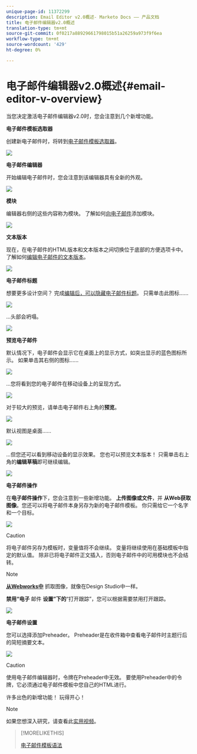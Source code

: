 ```yaml
---
unique-page-id: 11372299
description: Email Editor v2.0概述- Marketo Docs —— 产品文档
title: 电子邮件编辑器v2.0概述
translation-type: tm+mt
source-git-commit: 0f0217a88929661798015b51a26259a973f9f6ea
workflow-type: tm+mt
source-wordcount: '429'
ht-degree: 0%

---
```



# 电子邮件编辑器v2.0概述{#email-editor-v-overview}

当您决定激活电子邮件编辑器v2.0时，您会注意到几个新增功能。

**电子邮件模板选取器**

创建新电子邮件时，将转到[电子邮件模板选取器](/help/marketo/product-docs/email-marketing/general/email-editor-2/email-template-picker-overview.md)。

![](assets/starter-templates-1.png)

**电子邮件编辑器**

开始编辑电子邮件时，您会注意到该编辑器具有全新的外观。

![](assets/two-4.png)

**模块**

编辑器右侧的这些内容称为模块。 了解如何[向电子邮件](/help/marketo/product-docs/email-marketing/general/email-editor-2/add-modules-to-your-email.md)添加模块。

![](assets/three-4.png)

**文本版本**

现在，在电子邮件的HTML版本和文本版本之间切换位于底部的方便选项卡中。 了解如何[编辑电子邮件的文本版本](/help/marketo/product-docs/email-marketing/general/creating-an-email/edit-the-text-version-of-an-email.md)。

![](assets/four-3.png)

**电子邮件标题**

想要更多设计空间？ 完成[编辑后，可以隐藏电子邮件标题](/help/marketo/product-docs/email-marketing/general/creating-an-email/edit-your-email-header.md)。 只需单击此图标……

![](assets/five-4.png)

...头部会坍塌。

![](assets/six-3.png)

**预览电子邮件**

默认情况下，电子邮件会显示它在桌面上的显示方式，如突出显示的蓝色图标所示。 如果单击其右侧的图标……

![](assets/seven-3.png)

...您将看到您的电子邮件在移动设备上的呈现方式。

![](assets/eight-3.png)

对于较大的预览，请单击电子邮件右上角的&#x200B;**预览**。

![](assets/preview1.png)

默认视图是桌面……

![](assets/preview2.png)

...但您还可以看到移动设备的显示效果。 您也可以预览文本版本！ 只需单击右上角的&#x200B;**编辑草稿**&#x200B;即可继续编辑。

![](assets/preview3.png)

**电子邮件操作**

在&#x200B;**电子邮件操作**&#x200B;下，您会注意到一些新增功能。 **上传图像或文件**，并 **从Web获取图像**。您还可以将电子邮件本身另存为新的电子邮件模板。 你只需给它一个名字和一个目标。

![](assets/nine-3.png)

>[!CAUTION]
>
>将电子邮件另存为模板时，变量值将不会继续。 变量将继续使用在基础模板中指定的默认值。 除非已将电子邮件正文插入，否则电子邮件中的可用模块也不会结转。

>[!NOTE]
>
>**[从Webworks中](/help/marketo/product-docs/demand-generation/images-and-files/grab-the-images-from-a-web-page.md)** 抓取图像，就像在Design Studio中一样。

**禁用“电子** 邮件 **设置”下的**“打开跟踪”，您可以根据需要禁用打开跟踪。

![](assets/thirteen-1.png)

**电子邮件设置**

您可以选择添加Preheader。 Preheader是在收件箱中查看电子邮件时主题行后的简短摘要文本。

![](assets/edit-settings-preheader-2.png)

>[!CAUTION]
>
>使用电子邮件编辑器时，令牌在Preheader中无效。 要使用Preheader中的令牌，它必须通过电子邮件模板中您自己的HTML进行。

许多出色的新增功能！ 玩得开心！

>[!NOTE]
>
>如果您想深入研究，请查看此[实用视频](https://nation.marketo.com/videos/1463)。

>[!MORELIKETHIS]
>
>[电子邮件模板语法](/help/marketo/product-docs/email-marketing/general/email-editor-2/email-template-syntax.md)
